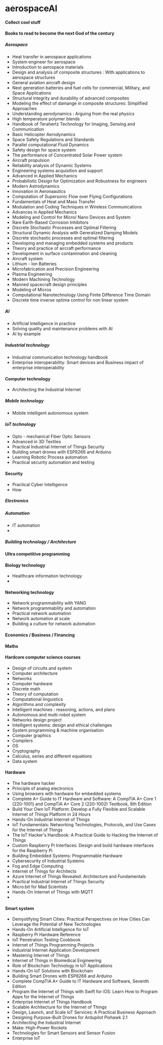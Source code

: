 # aerospaceAI
#### Collect cool stuff 

#### Books to read to become the next God of the century
##### Aerospace
+ Heat transfer in aerospace applications 
+ System engineer for aerospace 
+ Introduction to aerospace materials 
+ Design and analysis of composite structures : With applications to aerospace structures
+ General aviation aircraft design 
+ Next generation batteries and fuel cells for commercial, Military, and Space Applications 
+ Structural integrity and durability of advanced composites 
+ Modeling the effect of damange in composite structures: Simplified Approaches 
+ Understanding aerodynamics : Arguing from the real physics 
+ High temperature polymer blends
+ Handbook of Terahertz Technology for Imaging, Sensing and Communication 
+ Basic Helicopter Aerodynamics 
+ Space Safety Regulations and Standards 
+ Parallel computational Fluid Dynamics
+ Safety design for space system 
+ The performance of Concentrated Solar Power system 
+ Aircraft propulsion 
+ Reliability analysis of Dynamic Systems
+ Engineering systems acquisition and support 
+ Advanced in Applied Mechanics 
+ Probabilistic Design for Optimization and Robustness for engineers
+ Modern Astrodynamics 
+ Innovation in Aeronaautics 
+ Computation of Supersonic Flow over Flying Configurations 
+ Fundamentals of Heat and Mass Transfer 
+ Modulation and Coding Techniques in Wireless Communications 
+ Advances in Applied Mechanics 
+ Modeling and Control for Micro/ Nano Devices and System 
+ Rare Earth-Based Corrosion Inhibitors 
+ Discrete Stochastic Processes and Optimal Filtering
+ Structural Dynamic Analysis with Gereralized Damping Models
+ Discrete stochastic processes and optimal filtering 
+ Developing and managing embedded systems and products 
+ Theory and practice of aircraft performance 
+ Development in surface contamination and cleaning 
+ Aircraft system 
+ Lithium - Ion Batteries
+ Microfabrication and Precision Engineering 
+ Plasma Engineering 
+ Modern Machining Technology
+ Manned spacecraft design principles 
+ Modeling of Micros
+ Computational Nanotechnology Using Finite Difference Time Domain 
+ Discrete time inverse optima control for non linear system 



##### AI 
+ Artificial Intelligence in practice 
+ Solving quality and maintenance problems with AI 
+ AI by example 



##### Industrial technology
+ Industrial communication technology handbook 
+ Enterprise interoperability: Smart devices and Business impact of enterprise interoperability 

#### Computer technology 
+ Architecting the Industrial Internet





##### Mobile technology 
+ Mobile intelligent autonomous system 

##### IoT technology 
+ Opto - mechanical Fiber Optic Sensors
+ Advanced in 3D Textiles 
+ Practical Industrial Internet of Things Security 
+ Building smart drones with ESP8266 and Arduino 
+ Learning Robotic Process automation 
+ Practical security automation and testing 



#### Security 
+ Practical Cyber Intelligence 
+ How 


##### Electronics 


##### Automation 
+ IT automation 
+ 



##### Building technology / Architecture 


#### Ultra competitive programming 

#### Biology technology 
+ Healthcare information technology 
+ 

#### Networking technology
+ Network programmability with YANG 
+ Network programmability and automation 
+ Practical network automation 
+ Network automation at scale 
+ Building a culture for network automation 


#### Economics / Business / Financing 


#### Maths 



#### Hardcore computer science courses
+ Design of circuits and system 
+ Computer architecture 
+ Networks
+ Computer hardware 
+ Discrete math 
+ Theory of computation 
+ Computational linguistics 
+ Algorithms and complexity 
+ Intelligent machines : reasoning, actions, and plans
+ Autonomous and multi-robot system 
+ Networks design project 
+ Intelligent systems: design and ethical challenges 
+ System programming & machine organisation 
+ Computer graphics 
+ Compilers 
+ OS 
+ Cryptography 
+ Calculus, series and different equations 
+ Data system 



#### Hardware
+ The hardware hacker 
+ Principle of analog electronics 
+ Using browsers with hardware for embedded systems
+ Complete A+ Guide to IT Hardware and Software: A CompTIA A+ Core 1 (220-1001) and CompTIA A+ Core 2 (220-1002) Textbook, 8th Edition
+ Build Your Own IoT Platform: Develop a Fully Flexible and Scalable Internet of Things Platform in 24 Hours
+ Hands-On Industrial Internet of Things
+ IoT Fundamentals: Networking Technologies, Protocols, and Use Cases for the Internet of Things
+ The IoT Hacker's Handbook: A Practical Guide to Hacking the Internet of Things
+ Custom Raspberry Pi Interfaces: Design and build hardware interfaces for the Raspberry Pi
+ Building Embedded Systems: Programmable Hardware
+ Cybersecurity of Industrial Systems
+ Fog and Edge Computing
+ Internet of Things for Architects
+ Azure Internet of Things Revealed: Architecture and Fundamentals
+ Practical Industrial Internet of Things Security
+ Micro:bit for Mad Scientists
+ Hands-On Internet of Things with MQTT 
+ 





#### Smart system 
+ Demystifying Smart Cities: Practical Perspectives on How Cities Can Leverage the Potential of New Technologies
+ Hands-On Artificial Intelligence for IoT
+ Raspberry Pi Hardware Reference
+ IoT Penetration Testing Cookbook
+ Internet of Things Programming Projects
+ Industrial Internet Application Development
+ Mastering Internet of Things
+ Internet of Things in Biomedical Engineering
+ Role of Blockchain Technology in IoT Applications
+ Hands-On IoT Solutions with Blockchain
+ Building Smart Drones with ESP8266 and Arduino
+ Complete CompTIA A+ Guide to IT Hardware and Software, Seventh Edition
+ Program the Internet of Things with Swift for iOS: Learn How to Program Apps for the Internet of Things
+ Enterprise Internet of Things Handbook
+ Scalable Architecture for the Internet of Things
+ Design, Launch, and Scale IoT Services: A Practical Business Approach
+ Designing Purpose-Built Drones for Ardupilot Pixhawk 2.1
+ Architecting the Industrial Internet
+ Make: High-Power Rockets
+ Technologies for Smart Sensors and Sensor Fusion
+ Enterprise IoT 





